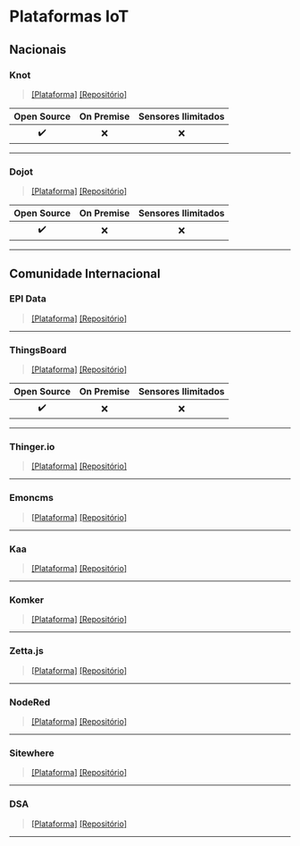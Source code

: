 # Plataformas IoT

## Nacionais

### Knot

>[[Plataforma]](https://knot.cesar.org.br/)
[[Repositório]](https://github.com/CESARBR?utf8=%E2%9C%93&q=knot)

Open Source | On Premise | Sensores Ilimitados
:------------: | :-------------: | :-------------:
:heavy_check_mark: | :x: | :x:

---

### Dojot

>[[Plataforma]](http://www.dojot.com.br/documentacao-para-desenvolvimento-iot/)
[[Repositório]](https://github.com/dojot)

Open Source | On Premise | Sensores Ilimitados
:------------: | :-------------: | :-------------:
:heavy_check_mark: | :x: | :x:

---

## Comunidade Internacional

### EPI Data

>[[Plataforma]](https://epidata.io/index.html?source=googleads)
[[Repositório]](https://github.com/epidataio/epidata-community)

---

### ThingsBoard

>[[Plataforma]](https://thingsboard.io/)
[[Repositório]](https://github.com/thingsboard/thingsboard)

Open Source | On Premise | Sensores Ilimitados
:------------: | :-------------: | :-------------:
:heavy_check_mark: | :x: | :x:

---

### Thinger.io

>[[Plataforma]](https://thinger.io/)
[[Repositório]](https://github.com/thinger-io)

---

### Emoncms

>[[Plataforma]](https://emoncms.org/)
[[Repositório]](https://github.com/emoncms/emoncms)

---

### Kaa

>[[Plataforma]](https://www.kaaproject.org/#integrations)
[[Repositório]](https://github.com/kaaproject/kaa)

---

### Komker

>[[Plataforma]](http://www.konkerlabs.com/)
[[Repositório]](https://github.com/KonkerLabs)

---

### Zetta.js

>[[Plataforma]](http://www.zettajs.com)
[[Repositório]](https://github.com/zettajs)

---

### NodeRed

>[[Plataforma]](https://nodered.org/)
[[Repositório]](https://github.com/node-red)

---

### Sitewhere

>[[Plataforma]](https://sitewhere.io/en/)
[[Repositório]](https://github.com/sitewhere/sitewhere)

---

### DSA

>[[Plataforma]](http://iot-dsa.org/)
[[Repositório]](https://github.com/IOT-DSA)

---
